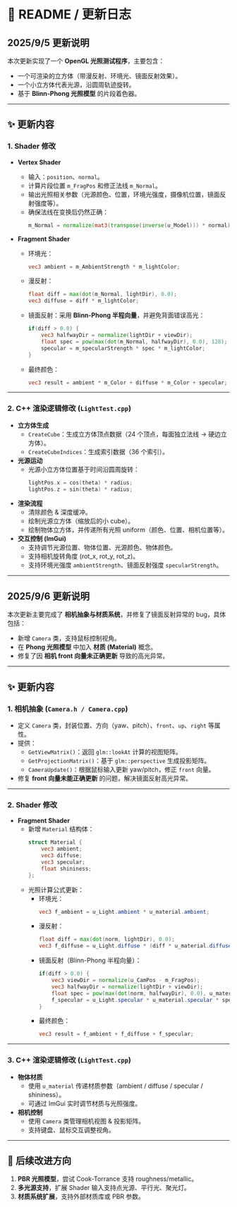 # 📄 README / 更新日志

## 2025/9/5 更新说明
本次更新实现了一个 **OpenGL 光照测试程序**，主要包含：
- 一个可渲染的立方体（带漫反射、环境光、镜面反射效果）。
- 一个小立方体代表光源，沿圆周轨迹旋转。
- 基于 **Blinn-Phong 光照模型** 的片段着色器。

---

## ✨ 更新内容

### 1. Shader 修改
- **Vertex Shader**
  - 输入：`position`、`normal`。
  - 计算片段位置 `m_FragPos` 和修正法线 `m_Normal`。
  - 输出光照相关参数（光源颜色、位置，环境光强度，摄像机位置，镜面反射强度等）。
  - 确保法线在变换后仍然正确：  
    ```glsl
    m_Normal = normalize(mat3(transpose(inverse(u_Model))) * normal);
    ```

- **Fragment Shader**
  - 环境光：  
    ```glsl
    vec3 ambient = m_AmbientStrength * m_lightColor;
    ```
  - 漫反射：  
    ```glsl
    float diff = max(dot(m_Normal, lightDir), 0.0);
    vec3 diffuse = diff * m_lightColor;
    ```
  - 镜面反射：采用 **Blinn-Phong 半程向量**，并避免背面错误高光：  
    ```glsl
    if(diff > 0.0) {
        vec3 halfwayDir = normalize(lightDir + viewDir);
        float spec = pow(max(dot(m_Normal, halfwayDir), 0.0), 128);
        specular = m_specularStrength * spec * m_lightColor;
    }
    ```
  - 最终颜色：  
    ```glsl
    vec3 result = ambient * m_Color + diffuse * m_Color + specular;
    ```

---

### 2. C++ 渲染逻辑修改 (`LightTest.cpp`)
- **立方体生成**
  - `CreateCube`：生成立方体顶点数据（24 个顶点，每面独立法线 → 硬边立方体）。
  - `CreateCubeIndices`：生成索引数据（36 个索引）。
- **光源运动**
  - 光源小立方体位置基于时间沿圆周旋转：  
    ```cpp
    lightPos.x = cos(theta) * radius;
    lightPos.z = sin(theta) * radius;
    ```
- **渲染流程**
  - 清除颜色 & 深度缓冲。
  - 绘制光源立方体（缩放后的小 cube）。
  - 绘制物体立方体，并传递所有光照 uniform（颜色、位置、相机位置等）。
- **交互控制 (ImGui)**
  - 支持调节光源位置、物体位置、光源颜色、物体颜色。
  - 支持相机旋转角度 (rot_x, rot_y, rot_z)。
  - 支持环境光强度 `ambientStrength`、镜面反射强度 `specularStrength`。

---

## 2025/9/6 更新说明
本次更新主要完成了 **相机抽象与材质系统**，并修复了镜面反射异常的 bug，具体包括：
- 新增 `Camera` 类，支持鼠标控制视角。
- 在 **Phong 光照模型** 中加入 **材质 (Material)** 概念。
- 修复了因 **相机 front 向量未正确更新** 导致的高光异常。

---

## ✨ 更新内容

### 1. 相机抽象 (`Camera.h / Camera.cpp`)
- 定义 `Camera` 类，封装位置、方向（yaw、pitch）、`front`、`up`、`right` 等属性。
- 提供：
  - `GetViewMatrix()`：返回 `glm::lookAt` 计算的视图矩阵。
  - `GetProjectionMatrix()`：基于 `glm::perspective` 生成投影矩阵。
  - `CameraUpdate()`：根据鼠标输入更新 yaw/pitch，修正 `front` 向量。
- 修复 **front 向量未能正确更新** 的问题，解决镜面反射高光异常。

---

### 2. Shader 修改

- **Fragment Shader**
  - 新增 `Material` 结构体：
    ```glsl
    struct Material {
        vec3 ambient;
        vec3 diffuse;
        vec3 specular;
        float shininess;
    };
    ```
  - 光照计算公式更新：
    - 环境光：  
      ```glsl
      vec3 f_ambient = u_Light.ambient * u_material.ambient;
      ```
    - 漫反射：  
      ```glsl
      float diff = max(dot(norm, lightDir), 0.0);
      vec3 f_diffuse = u_Light.diffuse * (diff * u_material.diffuse);
      ```
    - 镜面反射（Blinn-Phong 半程向量）：  
      ```glsl
      if(diff > 0.0) {
          vec3 viewDir = normalize(u_CamPos - m_FragPos);
          vec3 halfwayDir = normalize(lightDir + viewDir);
          float spec = pow(max(dot(norm, halfwayDir), 0.0), u_material.shininess);
          f_specular = u_Light.specular * u_material.specular * spec;
      }
      ```
    - 最终颜色：  
      ```glsl
      vec3 result = f_ambient + f_diffuse + f_specular;
      ```

---

### 3. C++ 渲染逻辑修改 (`LightTest.cpp`)
- **物体材质**
  - 使用 `u_material` 传递材质参数（ambient / diffuse / specular / shininess）。
  - 可通过 ImGui 实时调节材质与光照强度。
- **相机控制**
  - 使用 `Camera` 类管理相机视图 & 投影矩阵。
  - 支持键盘、鼠标交互调整视角。

---

## 📝 后续改进方向
1. **PBR 光照模型**，尝试 Cook-Torrance 支持 roughness/metallic。
2. **多光源支持**，扩展 Shader 输入支持点光源、平行光、聚光灯。
3. **材质系统扩展**，支持外部材质库或 PBR 参数。
